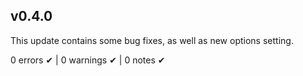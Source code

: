 ## v0.4.0

This update contains some bug fixes, as well as new options setting.

0 errors ✔ | 0 warnings ✔ | 0 notes ✔
